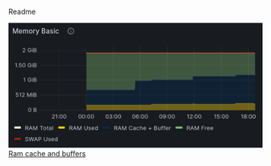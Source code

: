 Readme

![alt](https://github.com/dmfow/CheetSheetsOpsFixes/blob/main/Images/RamCacheAndBuffers.png)
[Ram cache and buffers](https://github.com/dmfow/CheetSheetsOpsFixes/blob/main/Linux%20Ram%20cache%20%2B%20Buffer)




